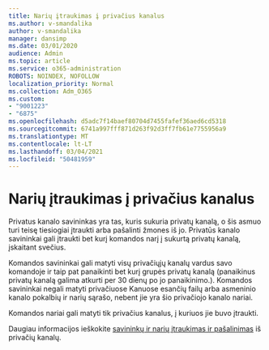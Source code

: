 ```yaml
---
title: Narių įtraukimas į privačius kanalus
ms.author: v-smandalika
author: v-smandalika
manager: dansimp
ms.date: 03/01/2020
audience: Admin
ms.topic: article
ms.service: o365-administration
ROBOTS: NOINDEX, NOFOLLOW
localization_priority: Normal
ms.collection: Adm_O365
ms.custom:
- "9001223"
- "6875"
ms.openlocfilehash: d5adc7f14baef80704d7455fafef36aed6cd5318
ms.sourcegitcommit: 6741a997fff871d263f92d3ff7fb61e7755956a9
ms.translationtype: MT
ms.contentlocale: lt-LT
ms.lasthandoff: 03/04/2021
ms.locfileid: "50481959"
---
```

# <a name="adding-members-to-private-channels"></a>Narių įtraukimas į privačius kanalus

Privatus kanalo savininkas yra tas, kuris sukuria privatų kanalą, o šis asmuo turi teisę tiesiogiai įtraukti arba pašalinti žmones iš jo. Privatūs kanalo savininkai gali įtraukti bet kurį komandos narį į sukurtą privatų kanalą, įskaitant svečius.

Komandos savininkai gali matyti visų privačiųjų kanalų vardus savo komandoje ir taip pat panaikinti bet kurį grupės privatų kanalą (panaikinus privatų kanalą galima atkurti per 30 dienų po jo panaikinimo.). Komandos savininkai negali matyti privačiuose Kanuose esančių failų arba asmeninio kanalo pokalbių ir narių sąrašo, nebent jie yra šio privačiojo kanalo nariai.

Komandos nariai gali matyti tik privačius kanalus, į kuriuos jie buvo įtraukti.

Daugiau informacijos ieškokite [savininkų ir narių įtraukimas ir pašalinimas](https://docs.microsoft.com/MicrosoftTeams/private-channels#adding-and-removing-owners-and-members) iš privačių kanalų.
